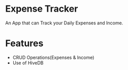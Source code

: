 # Expense Tracker

An App that can Track your Daily Expenses and Income.

# Features 

- CRUD Operations(Expenses & Income)
- Use of HiveDB
